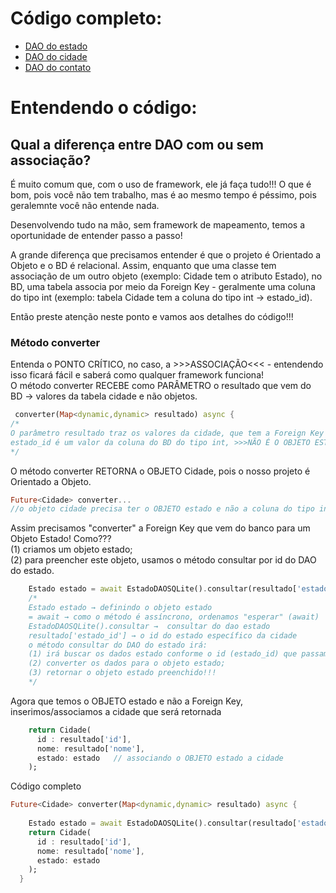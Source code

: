 # Código completo:
- [DAO do estado](estado_dao_sqlite.dart)<br>
- [DAO do cidade](cidade_dao_sqlite.dart)<br>
- [DAO do contato](contato_dao_sqlite.dart)<br>

# Entendendo o código:
## Qual a diferença entre DAO com ou sem associação?
<p>É muito comum que, com o uso de framework, ele já faça tudo!!! O que é bom, pois você não tem trabalho, mas é ao mesmo tempo é péssimo, pois geralemnte você não entende nada.</p>
<p>Desenvolvendo tudo na mão, sem framework de mapeamento, temos a oportunidade de entender passo a passo!</p>
<p>A grande diferença que precisamos entender é que o projeto é Orientado a Objeto e o BD é relacional. Assim, enquanto que uma classe tem associação de um outro objeto (exemplo: Cidade tem o atributo Estado), no BD, uma tabela associa por meio da Foreign Key - geralmente uma coluna do tipo int (exemplo: tabela Cidade tem a coluna do tipo int → estado_id).</p>
Então preste atenção neste ponto e vamos aos detalhes do código!!!

### Método converter
Entenda o PONTO CRÍTICO, no caso, a >>>ASSOCIAÇÃO<<< - entendendo isso ficará fácil e saberá como qualquer framework funciona!<br>
O método converter RECEBE como PARÂMETRO o resultado que vem do BD → valores da tabela cidade e não objetos.<br>
```dart
 converter(Map<dynamic,dynamic> resultado) async {
/*
O parâmetro resultado traz os valores da cidade, que tem a Foreign Key do estado - o estado_id. 
estado_id é um valor da coluna do BD do tipo int, >>>NÃO É O OBJETO ESTADO
*/
```

O método converter RETORNA o OBJETO Cidade, pois o nosso projeto é Orientado a Objeto.<br>
```dart
Future<Cidade> converter...
//o objeto cidade precisa ter o OBJETO estado e não a coluna do tipo int.
```
Assim precisamos "converter" a Foreign Key que vem do banco para um Objeto Estado! Como???<br>
(1) criamos um objeto estado;<br>
(2) para preencher este objeto, usamos o método consultar por id do DAO do estado.<br>
```dart
    Estado estado = await EstadoDAOSQLite().consultar(resultado['estado_id']);
    /*
    Estado estado → definindo o objeto estado
    = await → como o método é assíncrono, ordenamos "esperar" (await)
    EstadoDAOSQLite().consultar →  consultar do dao estado
    resultado['estado_id'] → o id do estado específico da cidade
    o método consultar do DAO do estado irá:
    (1) irá buscar os dados estado conforme o id (estado_id) que passamos;
    (2) converter os dados para o objeto estado;
    (3) retornar o objeto estado preenchido!!!
    */
```
Agora que temos o OBJETO estado e não a Foreign Key, inserimos/associamos a cidade que será retornada
```dart
    return Cidade(
      id : resultado['id'],
      nome: resultado['nome'],
      estado: estado   // associando o OBJETO estado a cidade
    );
```
Código completo
```dart
Future<Cidade> converter(Map<dynamic,dynamic> resultado) async {
    
    Estado estado = await EstadoDAOSQLite().consultar(resultado['estado_id']);
    return Cidade(
      id : resultado['id'],
      nome: resultado['nome'],
      estado: estado
    );
  }
```
